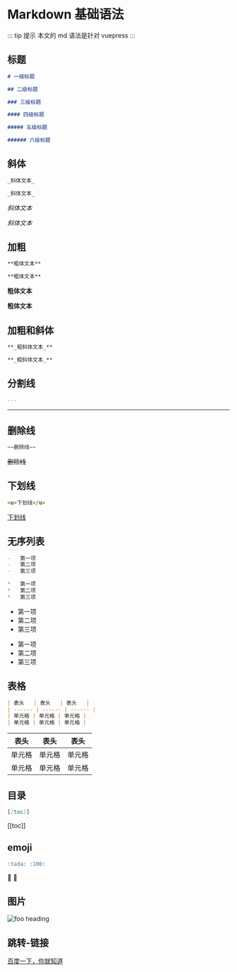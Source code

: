 # Markdown 基础语法

::: tip 提示
本文的 md 语法是针对 vuepress
:::

## 标题

```md
# 一级标题

## 二级标题

### 三级标题

#### 四级标题

##### 五级标题

###### 六级标题
```

## 斜体

```md
_斜体文本_

_斜体文本_
```

_斜体文本_

_斜体文本_

## 加粗

```md
**粗体文本**

**粗体文本**
```

**粗体文本**

**粗体文本**

## 加粗和斜体

```md
**_粗斜体文本_**

**_粗斜体文本_**
```

## 分割线

```md
---
```

---

## 删除线

```md
~~删除线~~
```

~~删除线~~

## 下划线

```md
<u>下划线</u>
```

<u>下划线</u>

## 无序列表

```md
-   第一项
-   第二项
-   第三项

*   第一项
*   第二项
*   第三项
```

-   第一项
-   第二项
-   第三项

*   第一项
*   第二项
*   第三项

## 表格

```md
| 表头   | 表头   | 表头   |
| ------ | ------ | ------ |
| 单元格 | 单元格 | 单元格 |
| 单元格 | 单元格 | 单元格 |
```

| 表头   | 表头   | 表头   |
| ------ | ------ | ------ |
| 单元格 | 单元格 | 单元格 |
| 单元格 | 单元格 | 单元格 |

## 目录

```md
[[toc]]
```

[[toc]]

## emoji

```md
:tada: :100:
```

:tada: :100:

## 图片

![foo heading](/images/basic/filter.jpg "title")

## 跳转-链接

[百度一下，你就知道](https://www.baidu.com "title")
